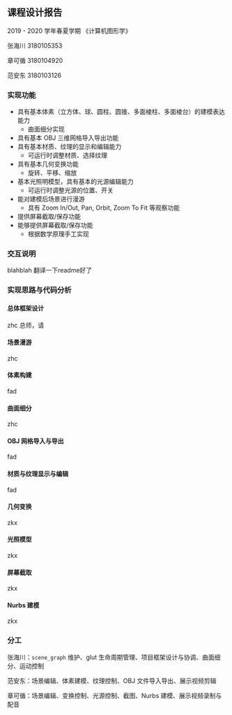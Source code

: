 ## 课程设计报告

2019 - 2020 学年春夏学期 《计算机图形学》

张海川 3180105353

章可循 3180104920

范安东 3180103126

### 实现功能

* 具有基本体素（立方体、球、圆柱、圆锥、多面棱柱、多面棱台）的建模表达能力
  * 曲面细分实现
* 具有基本 OBJ 三维网格导入导出功能
* 具有基本材质、纹理的显示和编辑能力
  * 可运行时调整材质、选择纹理
* 具有基本几何变换功能
  * 旋转、平移、缩放
* 基本光照明模型，具有基本的光源编辑能力
  * 可运行时调整光源的位置、开关
* 能对建模后场景进行漫游
  * 具有 Zoom In/Out, Pan, Orbit, Zoom To Fit 等观察功能
* 提供屏幕截取/保存功能
* 能够提供屏幕截取/保存功能
  * 根据数学原理手工实现

### 交互说明

blahblah 翻译一下readme好了

### 实现思路与代码分析

#### 总体框架设计

zhc 总师，请

#### 场景漫游

zhc

#### 体素构建

fad

#### 曲面细分

zhc

#### OBJ 网格导入与导出

fad

#### 材质与纹理显示与编辑

fad

#### 几何变换

zkx

####  光照模型

zkx

#### 屏幕截取

zkx

#### Nurbs 建模

zkx

### 分工

张海川：`scene_graph` 维护、glut 生命周期管理、项目框架设计与协调、曲面细分、运动控制

范安东：场景编辑、体素建模、纹理控制、OBJ 文件导入导出、展示视频剪辑

章可循：场景编辑、变换控制、光源控制、截图、Nurbs 建模、展示视频录制与配音

